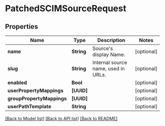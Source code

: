 # PatchedSCIMSourceRequest

## Properties
Name | Type | Description | Notes
------------ | ------------- | ------------- | -------------
**name** | **String** | Source&#39;s display Name. | [optional] 
**slug** | **String** | Internal source name, used in URLs. | [optional] 
**enabled** | **Bool** |  | [optional] 
**userPropertyMappings** | **[UUID]** |  | [optional] 
**groupPropertyMappings** | **[UUID]** |  | [optional] 
**userPathTemplate** | **String** |  | [optional] 

[[Back to Model list]](../README.md#documentation-for-models) [[Back to API list]](../README.md#documentation-for-api-endpoints) [[Back to README]](../README.md)



